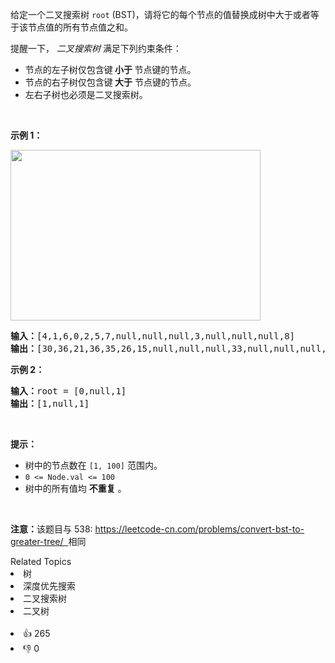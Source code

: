 <p><span style="font-size:10.5pt"><span style="font-family:Calibri"><span style="font-size:10.5000pt"><span style="font-family:宋体"><font face="宋体">给定一个二叉搜索树</font></span></span></span></span>&nbsp;<code>root</code>&nbsp;(BST)<span style="font-size:10.5pt"><span style="font-family:Calibri"><span style="font-size:10.5000pt"><span style="font-family:宋体"><font face="宋体">，请将它的每个</font></span></span></span></span>节点<span style="font-size:10.5pt"><span style="font-family:Calibri"><span style="font-size:10.5000pt"><span style="font-family:宋体"><font face="宋体">的值替换成树中大于或者等于该</font></span></span></span></span>节点<span style="font-size:10.5pt"><span style="font-family:Calibri"><span style="font-size:10.5000pt"><span style="font-family:宋体"><font face="宋体">值的所有</font></span></span></span></span>节点<span style="font-size:10.5pt"><span style="font-family:Calibri"><span style="font-size:10.5000pt"><span style="font-family:宋体"><font face="宋体">值之和。</font></span></span></span></span></p>

<p>提醒一下， <em>二叉搜索树</em> 满足下列约束条件：</p>

<ul> 
 <li>节点的左子树仅包含键<strong> 小于 </strong>节点键的节点。</li> 
 <li>节点的右子树仅包含键<strong> 大于</strong> 节点键的节点。</li> 
 <li>左右子树也必须是二叉搜索树。</li> 
</ul>

<p>&nbsp;</p>

<p><strong>示例 1：</strong></p>

<p><strong><img alt="" src="https://assets.leetcode-cn.com/aliyun-lc-upload/uploads/2019/05/03/tree.png" style="height:273px; width:400px" /></strong></p>

<pre>
<strong>输入：</strong>[4,1,6,0,2,5,7,null,null,null,3,null,null,null,8]
<strong>输出：</strong>[30,36,21,36,35,26,15,null,null,null,33,null,null,null,8]
</pre>

<p><strong>示例 2：</strong></p>

<pre>
<strong>输入：</strong>root = [0,null,1]
<strong>输出：</strong>[1,null,1]
</pre>

<p>&nbsp;</p>

<p><strong>提示：</strong></p>

<ul> 
 <li>树中的节点数在&nbsp;<code>[1, 100]</code>&nbsp;范围内。</li> 
 <li><code>0 &lt;= Node.val &lt;= 100</code></li> 
 <li>树中的所有值均 <strong>不重复</strong>&nbsp;。</li> 
</ul>

<p>&nbsp;</p>

<p><strong>注意：</strong>该题目与 538:&nbsp;<a href="https://leetcode-cn.com/problems/convert-bst-to-greater-tree/">https://leetcode-cn.com/problems/convert-bst-to-greater-tree/&nbsp; </a>相同</p>

<div><div>Related Topics</div><div><li>树</li><li>深度优先搜索</li><li>二叉搜索树</li><li>二叉树</li></div></div><br><div><li>👍 265</li><li>👎 0</li></div>